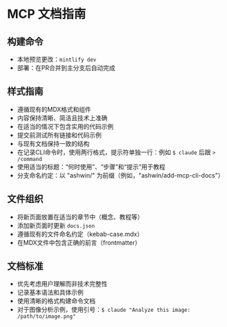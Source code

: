 # MCP 文档指南

## 构建命令
- 本地预览更改：`mintlify dev`
- 部署：在PR合并到主分支后自动完成

## 样式指南
- 遵循现有的MDX格式和组件
- 内容保持清晰、简洁且技术上准确
- 在适当的情况下包含实用的代码示例
- 提交前测试所有链接和代码示例
- 与现有文档保持一致的结构
- 在记录CLI命令时，使用两行格式，提示符单独一行：例如 `$ claude` 后跟 `> /command`
- 使用适当的标题：“何时使用”、“步骤”和“提示”用于教程
- 分支命名约定：以 "ashwin/" 为前缀（例如，"ashwin/add-mcp-cli-docs"）

## 文件组织
- 将新页面放置在适当的章节中（概念、教程等）
- 添加新页面时更新 `docs.json`
- 遵循现有的文件命名约定（kebab-case.mdx）
- 在MDX文件中包含正确的前言（frontmatter）

## 文档标准
- 优先考虑用户理解而非技术完整性
- 记录基本语法和具体示例
- 使用清晰的格式构建命令文档
- 对于图像分析示例，使用引号：`$ claude "Analyze this image: /path/to/image.png"`